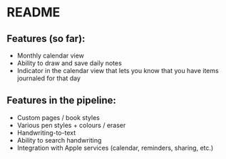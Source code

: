 # README

## Features (so far):
* Monthly calendar view 
* Ability to draw and save daily notes
* Indicator in the calendar view that lets you know that you have items journaled for that day

## Features in the pipeline:
* Custom pages / book styles 
* Various pen styles + colours / eraser
* Handwriting-to-text
* Ability to search handwriting
* Integration with Apple services (calendar, reminders, sharing, etc.)
